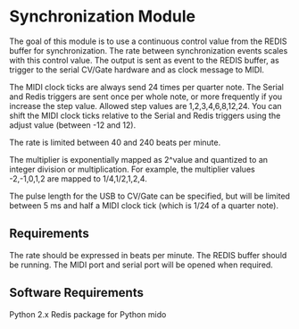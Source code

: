 # Synchronization Module

The goal of this module is to use a continuous control value from the REDIS buffer for synchronization. The rate between synchronization events scales with this control value. The output is sent as event to the REDIS buffer, as trigger to the serial CV/Gate hardware and as clock message to MIDI.

The MIDI clock ticks are always send 24 times per quarter note. The Serial and Redis triggers are sent once per whole note, or more frequently if you increase the step value. Allowed step values are 1,2,3,4,6,8,12,24. You can shift the MIDI clock ticks relative to the Serial and Redis triggers using the adjust value (between -12 and 12).

The rate is limited between 40 and 240 beats per minute.

The multiplier is exponentially mapped as 2^value and quantized to an integer division or multiplication. For example, the multiplier values -2,-1,0,1,2 are mapped to 1/4,1/2,1,2,4.

The pulse length for the USB to CV/Gate can be specified, but will be limited between 5 ms and half a MIDI clock tick (which is 1/24 of a quarter note).  

## Requirements

The rate should be expressed in beats per minute.
The REDIS buffer should be running.
The MIDI port and serial port will be opened when required.

## Software Requirements

Python 2.x
Redis package for Python
mido
